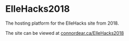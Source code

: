 # ElleHacks2018
The hosting platform for the ElleHacks site from 2018.

The site can be viewed at [connordear.ca/ElleHacks2018](connordear.ca/ElleHacks2018)

